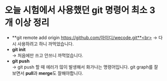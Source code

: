 # 오늘 시험에서 사용했던 git 명령어 최소 3개 이상 정리

- **git remote add origin https://github.com/아이디/wecode.git**<br>
  → 다시 사용하려고 하니 까먹었습니다.
- **git init**<br>
  → 처음에만 쓰고 안쓰니 까먹었습니다.
- **git push**<br>
  → git push 할 때 에러가 많이 발생해서 화가나는 명령어입니다. git graph를 잘 보면서 **pull**과 **merge**도 잘해야합니다.
